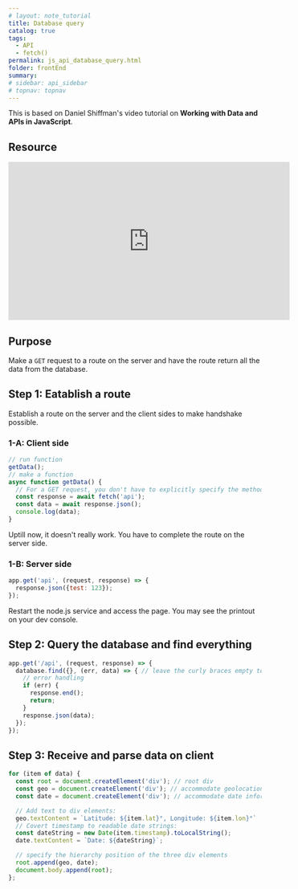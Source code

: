 ```yaml
---
# layout: note_tutorial
title: Database query
catalog: true
tags: 
  - API
  - fetch()
permalink: js_api_database_query.html
folder: frontEnd
summary: 
# sidebar: api_sidebar
# topnav: topnav
---
```


This is based on Daniel Shiffman's video tutorial on **Working with Data and APIs in JavaScript**.

## Resource

<p><iframe width="560" height="315" src="https://www.youtube.com/embed/q-lUgFxwjEM" frameborder="0" allow="accelerometer; autoplay; encrypted-media; gyroscope; picture-in-picture" allowfullscreen></iframe></p>

## Purpose

Make a `GET` request to a route on the server and have the route return all the data from the database.

## Step 1: Eatablish a route

Establish a route on the server and the client sides to make handshake possible.

### 1-A: Client side

```JavaScript
// run function
getData();
// make a function
async function getData() {
  // For a GET request, you don't have to explicitly specify the method, given that GET is the default. You still can still use /api because its GET route are not occupied
  const response = await fetch('api');
  const data = await response.json();
  console.log(data);
}
```

Uptill now, it doesn't really work. You have to complete the route on the server side. 

### 1-B: Server side

```JavaScript
app.get('api', (request, response) => {
  response.json({test: 123});
});
```

Restart the node.js service and access the page. You may see the printout on your dev console.

## Step 2: Query the database and find everything

```JavaScript
app.get('/api', (request, response) => {
  database.find({}, (err, data) => { // leave the curly braces empty to find everything in the database
    // error handling
    if (err) { 
      response.end();
      return;
    }
    response.json(data);
  });
});
```

## Step 3: Receive and parse data on client

```JavaScript
for (item of data) {
  const root = document.createElement('div'); // root div
  const geo = document.createElement('div'); // accommodate geolocation information
  const date = document.createElement('div'); // accommodate date information

  // Add text to div elements:
  geo.textContent = `Latitude: ${item.lat}°, Longitude: ${item.lon}°`
  // Covert timestamp to readable date strings: 
  const dateString = new Date(item.timestamp).toLocalString();
  date.textContent = `Date: ${dateString}`;

  // specify the hierarchy position of the three div elements
  root.append(geo, date);
  document.body.append(root);
};
```